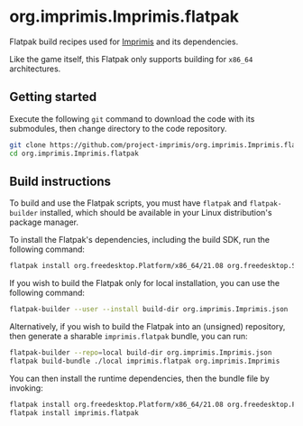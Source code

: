 # org.imprimis.Imprimis.flatpak
Flatpak build recipes used for [Imprimis](https://github.com/project-imprimis/imprimis) and its dependencies.

Like the game itself, this Flatpak only supports building for `x86_64` architectures.

## Getting started
Execute the following `git` command to download the code with its submodules, then `c`hange `d`irectory to the code repository.
```sh
git clone https://github.com/project-imprimis/org.imprimis.Imprimis.flatpak.git --recurse-submodules
cd org.imprimis.Imprimis.flatpak
```

## Build instructions
To build and use the Flatpak scripts, you must have `flatpak` and `flatpak-builder` installed, which should be available in your Linux distribution's package manager.

To install the Flatpak's dependencies, including the build SDK, run the following command:
```sh
flatpak install org.freedesktop.Platform/x86_64/21.08 org.freedesktop.Sdk/x86_64/21.08 org.freedesktop.Platform.GL.default/x86_64/21.08
```

If you wish to build the Flatpak only for local installation, you can use the following command:
```sh
flatpak-builder --user --install build-dir org.imprimis.Imprimis.json
```

Alternatively, if you wish to build the Flatpak into an (unsigned) repository, then generate a sharable `imprimis.flatpak` bundle, you can run:
```sh
flatpak-builder --repo=local build-dir org.imprimis.Imprimis.json
flatpak build-bundle ./local imprimis.flatpak org.imprimis.Imprimis
```

You can then install the runtime dependencies, then the bundle file by invoking:
```sh
flatpak install org.freedesktop.Platform/x86_64/21.08 org.freedesktop.Platform.GL.default/x86_64/21.08
flatpak install imprimis.flatpak
```
